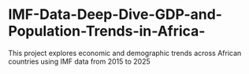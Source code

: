 # IMF-Data-Deep-Dive-GDP-and-Population-Trends-in-Africa-
This project explores economic and demographic trends across African countries using IMF data from 2015 to 2025
